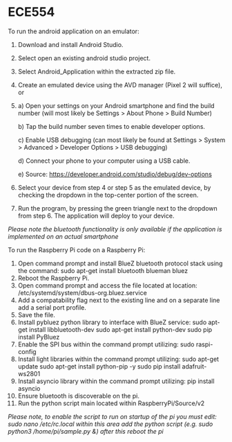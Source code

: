 # ECE554

To run the android application on an emulator:
1. Download and install Android Studio.
2. Select open an existing android studio project.
3. Select Android_Application within the extracted zip file.
4. Create an emulated device using the AVD manager (Pixel 2 will suffice), or
5. a) Open your settings on your Android smartphone and find the build number (will most likely be  Settings > About Phone > Build Number)

   b) Tap the build number seven times to enable developer options.
   
   c) Enable USB debugging (can most likely be found at Settings > System > Advanced > Developer Options > USB debugging)
   
   d) Connect your phone to your computer using a USB cable.
   
   e) Source: https://developer.android.com/studio/debug/dev-options
   
6. Select your device from step 4 or step 5 as the emulated device, by checking the dropdown in the top-center portion of the screen.
7. Run the program, by pressing the green triangle next to the dropdown from step 6. The application will deploy to your device.

*Please note the bluetooth functionality is only available if the application is implemented on an actual smartphone*

To run the Raspberry Pi code on a Raspberry Pi:
1. Open command prompt and install BlueZ bluetooth protocol stack using the command: sudo apt-get install bluetooth blueman bluez
2. Reboot the Raspberry Pi.
3. Open command prompt and access the file located at location: /etc/systemd/system/dbus-org.bluez.service
4. Add a compatability flag next to the existing line and on a separate line add a serial port profile.
5. Save the file.
6. Install pybluez python library to interface with BlueZ service: sudo apt-get install libbluetooth-dev
                                                                   sudo apt-get install python-dev
                                                                   sudo pip install PyBluez
7. Enable the SPI bus within the command prompt utilizing: sudo raspi-config 
8. Install light libraries within the command prompt utilizing: sudo apt-get update 
                                                                sudo apt-get install python-pip -y
                                                                sudo pip install adafruit-ws2801
9. Install asyncio library within the command prompt utilizing: pip install asyncio
10. Ensure bluetooth is discoverable on the pi.
11. Run the python script main located within RaspberryPi/Source/v2

*Please note, to enable the script to run on startup of the pi you must edit: sudo nano /etc/rc.local
within this area add the python script (e.g. sudo python3 /home/pi/sample.py &) after this reboot the pi*
